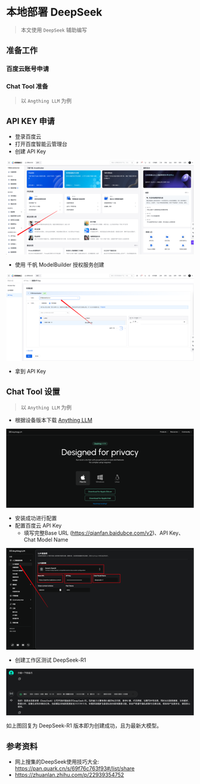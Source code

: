 # 本地部署 DeepSeek

> 本文使用 `DeepSeek` 辅助编写

## 准备工作
### 百度云账号申请
### Chat Tool 准备
> 以 `Angthing LLM` 为例

## API KEY 申请
* 登录百度云
* 打开百度智能云管理台
* 创建 API Key

![](../images/intelligence/create-api-key.png)

* 使用 千帆 ModelBuilder 授权服务创建

![](../images/intelligence/select-model-builder.png)

* 拿到 API Key

## Chat Tool 设置
> 以 `Anything LLM` 为例

* 根据设备版本下载 [Anything LLM](https://anythingllm.com/desktop)

![](../images/intelligence/anythingllm-website.png)

* 安装成功进行配置
* 配置百度云 API Key
	* 填写完整Base URL (https://qianfan.baidubce.com/v2)、API Key、Chat Model Name

![](../images/intelligence/anythingllm-config.png)

* 创建工作区测试 DeepSeek-R1

![](../images/intelligence/anythingllm-check.png)

如上图回复为 DeepSeek-R1 版本即为创建成功，且为最新大模型。

## 参考资料
* 网上搜集的DeepSeek使用技巧大全: https://pan.quark.cn/s/69f76c763f93#/list/share
* https://zhuanlan.zhihu.com/p/22939354752